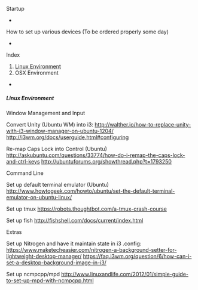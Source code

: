 Startup

-

How to set up various devices (To be ordered properly some day)

-

Index

1. [Linux Environment](#linux-environment)
2. OSX Environment

-

##### Linux Environment

Window Management and Input

Convert Unity (Ubuntu WM) into i3:
http://walther.io/how-to-replace-unity-with-i3-window-manager-on-ubuntu-1204/
http://i3wm.org/docs/userguide.html#configuring

Re-map Caps Lock into Control (Ubuntu)
http://askubuntu.com/questions/33774/how-do-i-remap-the-caps-lock-and-ctrl-keys
http://ubuntuforums.org/showthread.php?t=1793250

Command Line

Set up default terminal emulator (Ubuntu)
http://www.howtogeek.com/howto/ubuntu/set-the-default-terminal-emulator-on-ubuntu-linux/

Set up tmux
https://robots.thoughtbot.com/a-tmux-crash-course

Set up fish
http://fishshell.com/docs/current/index.html

Extras

Set up Nitrogen and have it maintain state in i3 .config:
https://www.maketecheasier.com/nitrogen-a-background-setter-for-lightweight-desktop-manager/
https://faq.i3wm.org/question/6/how-can-i-set-a-desktop-background-image-in-i3/

Set up ncmpcpp/mpd
http://www.linuxandlife.com/2012/01/simple-guide-to-set-up-mpd-with-ncmpcpp.html
